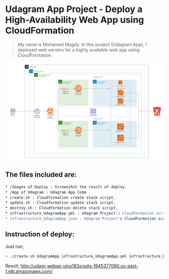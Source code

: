 # Udagram App Project - Deploy a High-Availability Web App using CloudFormation 

> My name is Mohamed Magdy.
> In this project (Udagram App), I deployed web servers for a highly available web app using CloudFormation.

![img-1](Images-of-Deploy/lucidchart_infrastructure_diagram.png)

## The files included are:
```sh
* /Images of Deploy : Screenshot the result of deploy.
* /App of Udagram : Udagram App Code
* create.sh : Cloudformation create stack script. 
* update.sh : Cloudformation update stack script.
* destroy.sh : Cloudformation delete stack script.
* infrastructure_UdagramApp.yml : Udagram Project's CloudFormation script.
* infrastructure_UdagramApp.json : Udagram Project's CloudFormation script parameters.
```
## Instruction of deploy:

Just run;
```sh
> ./create.sh UdagramApp infrastructure_UdagramApp.yml infrastructure_UdagramApp.json
```
Result;
http://udagr-webap-uinx183xrpdg-1945377090.us-east-1.elb.amazonaws.com/
